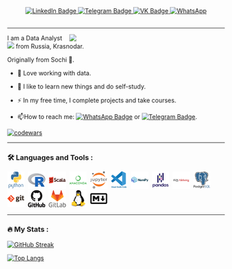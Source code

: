 <div id="badges" align="center">
  <a href="https://www.linkedin.com/in/rodikov-alexander/">
    <img src="https://img.shields.io/badge/LinkedIn-blue?style=for-the-badge&logo=linkedin&logoColor=white" alt="LinkedIn Badge"/>
  </a>
  <a href="https://t.me/alexander_rodikov">
    <img src="https://img.shields.io/badge/Telegram-blue?style=for-the-badge&logo=twitter&logoColor=white" alt="Telegram Badge"/>
  <a href="https://vk.com/hardcore.one.love">
    <img src="https://img.shields.io/badge/VK-blue?style=for-the-badge&logo=vk&logoColor=white" alt="VK Badge"/>
  <a href="https://wa.me/89189066500">
    <img src="https://img.shields.io/badge/WhatsApp-brightgreen?style=for-the-badge&logo=whatsapp&logoColor=white" alt="WhatsApp"/>
  </a>
</div>
<div id="counter" align="center">
<img src="https://komarev.com/ghpvc/?username=QuantumFluxx&style=flat-square&color=blue" alt=""/>
</div>

-------------------

<p>
    <img src="https://media3.giphy.com/media/jsYfLXpibzkdr5sjZ8/giphy.gif?cid=ecf05e47a6whsdfeohn3rmhpyuzte2mcmjpihrvzgvpk5bdl&rid=giphy.gif&ct=g" align="right" width="360" />
   I am a Data Analyst <img src="https://media.giphy.com/media/WUlplcMpOCEmTGBtBW/giphy.gif" width="30"> from Russia, Krasnodar. 

Originally from Sochi 🌴.

- :telescope: Love working with data.

- :seedling: I like to learn new things and do self-study.

- :zap: In my free time, I complete projects and take courses.

- :mailbox:How to reach me: [![WhatsApp Badge](https://img.shields.io/badge/WhatsApp-brightgreen?style=flat&logo=whatsapp&logoColor=white)](https://wa.me/89189066500) or [![Telegram Badge](https://img.shields.io/badge/-Telegram-blue?style=flat&logo=Telegram&logoColor=white)](https://t.me/alexander_rodikov/)</a>.
</p>

[![codewars](https://www.codewars.com/users/QuantumFluxx/badges/large)](https://www.codewars.com/users/QuantumFluxx) 


-----------

### :hammer_and_wrench: Languages and Tools :
<div>
  <img src="https://github.com/devicons/devicon/blob/master/icons/python/python-original-wordmark.svg" title="Python" width="40" height="40"/>&nbsp;
  <img src="https://github.com/devicons/devicon/blob/master/icons/r/r-original.svg" title="R" alt="R" width="40" height="40"/>&nbsp;
  <img src="https://github.com/devicons/devicon/blob/master/icons/scala/scala-original-wordmark.svg" title="Scala" alt="Scala" width="40" height="40"/>&nbsp;
  <img src="https://github.com/devicons/devicon/blob/master/icons/anaconda/anaconda-original-wordmark.svg" title="Anaconda" width="40" height="40"/>&nbsp;
  <img src="https://github.com/devicons/devicon/blob/master/icons/jupyter/jupyter-original-wordmark.svg" title="Jupyter" width="40" height="40"/>&nbsp;
  <img src="https://github.com/devicons/devicon/blob/master/icons/vscode/vscode-original-wordmark.svg" title="VSCode" width="40" height="40"/>&nbsp;
  <img src="https://github.com/devicons/devicon/blob/master/icons/numpy/numpy-original-wordmark.svg" title="Numpy" width="40" height="40"/>&nbsp;
  <img src="https://github.com/devicons/devicon/blob/master/icons/pandas/pandas-original-wordmark.svg" title="Pandas" alt="React" width="40" height="40"/>&nbsp;
  <img src="https://github.com/devicons/devicon/blob/master/icons/sqlalchemy/sqlalchemy-original-wordmark.svg" title="SQLAlchemy" alt="React" width="40" height="40"/>&nbsp;
  <img src="https://github.com/devicons/devicon/blob/master/icons/postgresql/postgresql-original-wordmark.svg" title="PostgreSQL" alt="React" width="40" height="40"/>&nbsp;
  <img src="https://github.com/devicons/devicon/blob/master/icons/git/git-original-wordmark.svg" title="git" width="40" height="40"/>&nbsp;
  <img src="https://github.com/devicons/devicon/blob/master/icons/github/github-original-wordmark.svg" title="github" width="40" height="40"/>&nbsp;
  <img src="https://github.com/devicons/devicon/blob/master/icons/gitlab/gitlab-original-wordmark.svg" title="gitlab" width="40" height="40"/>&nbsp;
  <img src="https://github.com/devicons/devicon/blob/master/icons/linux/linux-original.svg" title="Linux" width="40" height="40"/>&nbsp;
  <img src="https://github.com/devicons/devicon/blob/master/icons/markdown/markdown-original.svg" title="markdown" width="40" height="40"/>&nbsp;
</div>

-------------

### :fire: My Stats :

[![GitHub Streak](https://github-readme-streak-stats.herokuapp.com/?user=QuantumFluxx)](https://git.io/streak-stats)

[![Top Langs](https://github-readme-stats.vercel.app/api/top-langs/?username=QuantumFluxx&layout=compact)](https://github.com/anuraghazra/github-readme-stats)
